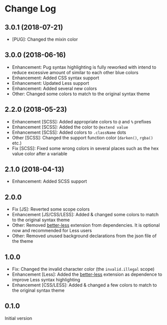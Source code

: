 # Change Log

## 3.0.1 (2018-07-21)

* [PUG]: Changed the mixin color

## 3.0.0 (2018-06-16)
* Enhancement: Pug syntax highlighting is fully reworked with intend to reduce excessive amount of similar to each other blue colors
* Enhancement: Added CSS syntax support
* Enhancement: Updated Less support
* Enhancement: Added several new colors
* Other: Changed some colors to match to the original syntax theme

## 2.2.0 (2018-05-23)
* Enhancement [SCSS]: Added appropriate colors to `@` and `%` prefixes
* Enhancement [SCSS]: Added the color to `@extend value`
* Enhancement [SCSS]: Added colors to `.className` dots
* Other [SCSS]: Changed the support function color (`darken()`, `rgba()` etc.)
* Fix [SCSS]: Fixed some wrong colors in several places such as the hex value color after a variable

## 2.1.0 (2018-04-13)
* Enhancement: Added SCSS support

## 2.0.0
* Fix [JS]: Reverted some scope colors
* Enhancement [JS/CSS/LESS]: Added & changed some colors to match to the original syntax theme
* Other: Removed [better-less](https://marketplace.visualstudio.com/items?itemName=radium-v.better-less) extension from dependencies. It is optional now and recommended for Less users
* Other: Removed unused background declarations from the json file of the theme

## 1.0.0
* Fix: Changed the invalid character color (the `invalid.illegal` scope)
* Enhancement [Less]: Added the [better-less](https://marketplace.visualstudio.com/items?itemName=radium-v.better-less) extension as dependence to improve Less syntax highlighting
* Enhancement [CSS/LESS]: Added & changed a few colors to match to the original syntax theme

## 0.1.0
Initial version